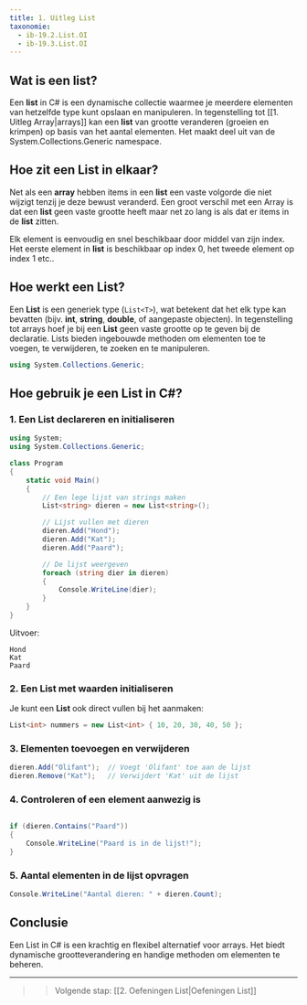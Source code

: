 ```yaml
---
title: 1. Uitleg List
taxonomie:
  - ib-19.2.List.OI
  - ib-19.3.List.OI
---
```


## Wat is een list?
Een **list** in C# is een dynamische collectie waarmee je meerdere elementen van hetzelfde type kunt opslaan en manipuleren. In tegenstelling tot  [[1. Uitleg Array|arrays]] kan een **list** van grootte veranderen (groeien en krimpen) op basis van het aantal elementen. Het maakt deel uit van de System.Collections.Generic namespace.

## Hoe zit een List in elkaar?
Net als een **array** hebben items in een **list** een vaste volgorde die niet wijzigt tenzij je deze bewust veranderd.
Een groot verschil met een Array is dat een **list** geen vaste grootte heeft maar net zo lang is als dat er items in de **list** zitten. 

Elk element is eenvoudig en snel beschikbaar door middel van zijn index. Het eerste element in **list** is beschikbaar op index 0, het tweede element op index 1 etc..

## Hoe werkt een List?
Een **List** is een generiek type (`List<T>`), wat betekent dat het elk type kan bevatten (bijv. **int**, **string**, **double**, of aangepaste objecten).
In tegenstelling tot arrays hoef je bij een **List** geen vaste grootte op te geven bij de declaratie.
Lists bieden ingebouwde methoden om elementen toe te voegen, te verwijderen, te zoeken en te manipuleren.

```csharp
using System.Collections.Generic;
```

## Hoe gebruik je een List in C#?

### 1. Een List declareren en initialiseren
```csharp
using System;
using System.Collections.Generic;

class Program
{
    static void Main()
    {
        // Een lege lijst van strings maken
        List<string> dieren = new List<string>();

        // Lijst vullen met dieren
        dieren.Add("Hond");
        dieren.Add("Kat");
        dieren.Add("Paard");

        // De lijst weergeven
        foreach (string dier in dieren)
        {
            Console.WriteLine(dier);
        }
    }    
}
```
Uitvoer:
```
Hond  
Kat  
Paard  
```

### 2. Een List met waarden initialiseren
Je kunt een **List** ook direct vullen bij het aanmaken:
```csharp
List<int> nummers = new List<int> { 10, 20, 30, 40, 50 };
```

### 3. Elementen toevoegen en verwijderen
```csharp
dieren.Add("Olifant");  // Voegt 'Olifant' toe aan de lijst
dieren.Remove("Kat");   // Verwijdert 'Kat' uit de lijst
```

### 4. Controleren of een element aanwezig is
```csharp

if (dieren.Contains("Paard"))
{
    Console.WriteLine("Paard is in de lijst!");
}
```

### 5. Aantal elementen in de lijst opvragen
```csharp
Console.WriteLine("Aantal dieren: " + dieren.Count);
```

## Conclusie 

Een List in C# is een krachtig en flexibel alternatief voor arrays. Het biedt dynamische grootteverandering en handige methoden om elementen te beheren.

---

> > Volgende stap: [[2. Oefeningen List|Oefeningen List]]
